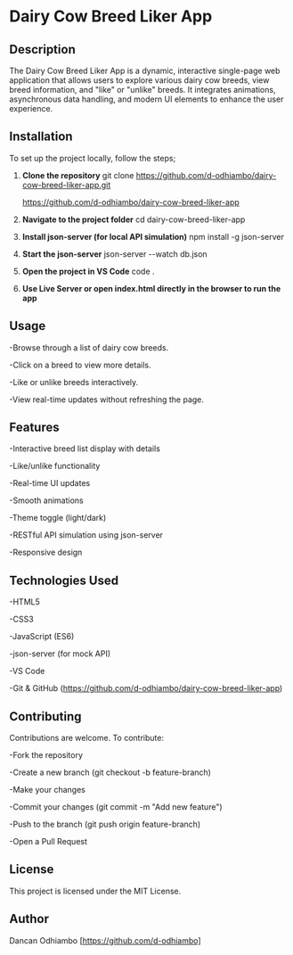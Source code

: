 # Dairy Cow Breed Liker App

## Description
The Dairy Cow Breed Liker App is a dynamic, interactive single-page web application that allows users to explore various dairy cow breeds, view breed information, and "like" or "unlike" breeds. It integrates animations, asynchronous data handling, and modern UI elements to enhance the user experience.

## Installation
To set up the project locally, follow the steps;

1. **Clone the repository**
   git clone https://github.com/d-odhiambo/dairy-cow-breed-liker-app.git

   https://github.com/d-odhiambo/dairy-cow-breed-liker-app

2. **Navigate to the project folder**
   cd dairy-cow-breed-liker-app

3. **Install json-server (for local API simulation)**
   npm install -g json-server

4. **Start the json-server**
json-server --watch db.json

5. **Open the project in VS Code**
code .

6. **Use Live Server or open index.html directly in the browser to run the app**

## Usage
-Browse through a list of dairy cow breeds.

-Click on a breed to view more details.

-Like or unlike breeds interactively.

-View real-time updates without refreshing the page.

## Features
-Interactive breed list display with details

-Like/unlike functionality

-Real-time UI updates

-Smooth animations

-Theme toggle (light/dark)

-RESTful API simulation using json-server

-Responsive design

## Technologies Used
-HTML5

-CSS3

-JavaScript (ES6)

-json-server (for mock API)

-VS Code

-Git & GitHub (https://github.com/d-odhiambo/dairy-cow-breed-liker-app)

## Contributing
Contributions are welcome. To contribute:

-Fork the repository

-Create a new branch (git checkout -b feature-branch)

-Make your changes

-Commit your changes (git commit -m "Add new feature")

-Push to the branch (git push origin feature-branch)

-Open a Pull Request

## License
This project is licensed under the MIT License.

## Author
Dancan Odhiambo [https://github.com/d-odhiambo]


